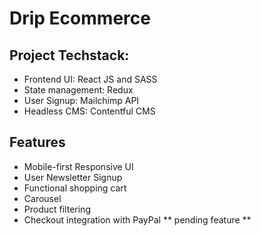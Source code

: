 # Drip Ecommerce

## Project Techstack:

- Frontend UI: React JS and SASS
- State management: Redux
- User Signup: Mailchimp API 
- Headless CMS: Contentful CMS

## Features

- Mobile-first Responsive UI
- User Newsletter Signup
- Functional shopping cart
- Carousel
- Product filtering 
- Checkout integration with PayPal ** pending feature **

